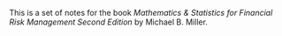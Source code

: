 This is a set of notes for the book *Mathematics & Statistics for Financial Risk Management Second Edition* by
Michael B. Miller.



